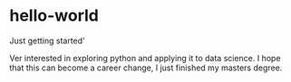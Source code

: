 # hello-world
Just getting started'

Ver interested in exploring python and applying it to data science.  I hope that this can become a career change, I just finished my masters degree.
